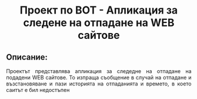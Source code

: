 <h1 align="center">
  Проект по ВОТ - Апликация за следене на отпадане на WEB сайтове
</h1>

<a name="opisanie"/>

## Описание:
<p align="justify"> Проектът представлява апликация за следедне на отпадане на подадени WEB сайтове. То изпраща съобщение в случай на отпадане и възстановяване и пази историята на отпаданията и времето, в което саитът е бил недостъпен</p>
